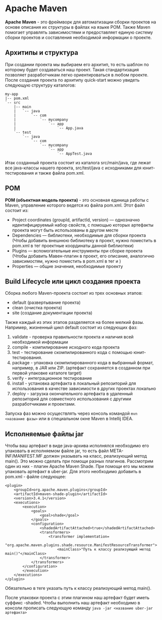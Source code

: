 # Apache Maven
**Apache Maven** - это фреймворк для автоматизации сборки проектов на основе описания их структуры в файлах на языке POM. Также Maven помогает управлять зависимостями и  предоставляет единую систему сборки проектов и составления необходимой информации о проекте.

## Архитипы и структура
При создании проекта мы выбираем его архитип, то есть шаблон по которому будет создаваться наш проект. Такая стандартизация позволяет разработчикам легко ориентироваться в любом проекте. 
После создания проекта по архитипу quick-start можно увидеть следующую структуру каталогов:
```
my-app
|-- pom.xml
`-- src
    |-- main
    |   `-- java
    |       `-- com
    |           `-- mycompany
    |               `-- app
    |                   `-- App.java
    `-- test
        `-- java
            `-- com
                `-- mycompany
                    `-- app
                        `-- AppTest.java
```

Итак созданный проекта состоит из каталога src/main/java, где лежат все java-классы нашего проекта, src/test/java c исходниками для юнит-тестирования и также файла pom.xml.

## POM 
**POM (объектная модель проекта)** - это основная единица работы с Maven, управление которого ведется из файла pom.xml. Этот файл состоит из:
- Project coordinates (groupId, artifactId, version) — однозначно идентифицируемый набор свойств, с помощью которых артефакты проекта могут быть использованы в другом месте 
- Dependencies — библиотеки, необходимые для сборки проекта (Чтобы добавить внешнюю библиотеку в проект, нужно поместить в pom.xml в тег <dependencies> проектные координаты данной библиотеки)
- Plugins — вспомогательные инструменты при сборке проекта (Чтобы добавить Мавен-плагин в проект, его описание, аналогично зависимостям, нужно поместить в pom.xml в тег <build> и <plugins>)
- Properties — общие значения, необходимые проекту

## Build Lifecycle или цикл создания проекта
Сборка любого Maven-проекта состоит из трех основных этапов: 
- default (развертывание проекта)
- clean (очистка проекта)
- site (создание документации проекта)

Также каждый из этих этапов разделяется на более мелкий фазы. Например, жизненный цикл default состоит из следующих фаз:
1. validate - проверка правильности проекта и наличия всей необходимой информации
2. compile - компилирование исходного кода проекта
3. test - тестирование скомпилированного кода с помощью юнит-тестирования.
4. package - упаковка скомпилированного кода в выбранный формат, например, в JAR или ZIP. (артефакт сохраняется в созданном при первой упаковке каталоге target)
5. verify - интеграционное тестирование
6. install - установка артефакта в локальный репозиторий для использования в качестве зависимости в других проектах локально
7. deploy - загрузка окончательного артефакта в удаленный репозиторий для совместного использования с другими разработчиками и проектами.

Запуска фаз можно осуществлять через консоль командой `mvn <название фазы>` или в специальном окне Maven в Intellij IDEA.

## Исполняемые файлы jar
Чтобы ваш артефакт в виде java-архива исполнялся необходимо его упаковать в исполняемом файле jar, то есть файл META-INF/MANIFEST.MF должен указывать на класс, реализующий метод main(). Это можно сделать при помощи разных плагинов. 
Рассмотрим один из них - плагин Apache Maven Shade. При помощи его мы можем упаковать артефакт в uber-jar. 
Для этого необходимо добавить в pom.xml - файле следующее:
```
<plugin>
    <groupId>org.apache.maven.plugins</groupId>
    <artifactId>maven-shade-plugin</artifactId>
    <version>3.4.1</version>
    <executions>
        <execution>
            <goals>
                <goal>shade</goal>
            </goals>
            <configuration>
                <shadedArtifactAttached>true</shadedArtifactAttached>
                <transformers>
                    <transformer implementation=
                      "org.apache.maven.plugins.shade.resource.ManifestResourceTransformer">
                        <mainClass>"Путь к классу реализующий метод main()"</mainClass>
                </transformer>
            </transformers>
        </configuration>
        </execution>
    </executions>
</plugin>
```
Обязательно в теге <mainClass> указать путь к классу реализующий метод main().

После упаковки проекта с этим плагином наш артефакт будет иметь суффикс -shaded.
Чтобы выполнить наш артефакт необходимо в консоли прописать следующую команду
`java -jar <название uber-jar артефакта>`